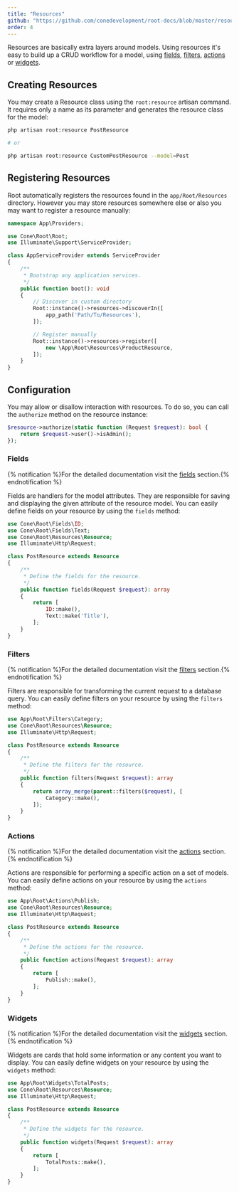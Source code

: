 ```yaml
---
title: "Resources"
github: "https://github.com/conedevelopment/root-docs/blob/master/resources.md"
order: 4
---
```


Resources are basically extra layers around models. Using resources it's easy to build up a CRUD workflow for a model, using [fields](/docs/fields), [filters](/docs/filters), [actions](/docs/actions) or [widgets](/docs/widgets).

## Creating Resources

You may create a Resource class using the `root:resource` artisan command. It requires only a name as its parameter and generates the resource class for the model:

```sh
php artisan root:resource PostResource

# or

php artisan root:resource CustomPostResource --model=Post
```

## Registering Resources

Root automatically registers the resources found in the `app/Root/Resources` directory. However you may store resources somewhere else or also you may want to register a resource manually:

```php
namespace App\Providers;

use Cone\Root\Root;
use Illuminate\Support\ServiceProvider;

class AppServiceProvider extends ServiceProvider
{
    /**
     * Bootstrap any application services.
     */
    public function boot(): void
    {
        // Discover in custom directory
        Root::instance()->resources->discoverIn([
            app_path('Path/To/Resources'),
        ]);

        // Register manually
        Root::instance()->resources->register([
            new \App\Root\Resources\ProductResource,
        ]);
    }
}
```

## Configuration

You may allow or disallow interaction with resources. To do so, you can call the `authorize` method on the resource instance:

```php
$resource->authorize(static function (Request $request): bool {
    return $request->user()->isAdmin();
});
```

### Fields

{% notification %}For the detailed documentation visit the [fields](/docs/fields) section.{% endnotification %}

Fields are handlers for the model attributes. They are responsible for saving and displaying the given attribute of the resource model. You can easily define fields on your resource by using the `fields` method:

```php
use Cone\Root\Fields\ID;
use Cone\Root\Fields\Text;
use Cone\Root\Resources\Resource;
use Illuminate\Http\Request;

class PostResource extends Resource
{
    /**
     * Define the fields for the resource.
     */
    public function fields(Request $request): array
    {
        return [
            ID::make(),
            Text::make('Title'),
        ];
    }
}
```

### Filters

{% notification %}For the detailed documentation visit the [filters](/docs/filters) section.{% endnotification %}

Filters are responsible for transforming the current request to a database query. You can easily define filters on your resource by using the `filters` method:

```php
use App\Root\Filters\Category;
use Cone\Root\Resources\Resource;
use Illuminate\Http\Request;

class PostResource extends Resource
{
    /**
     * Define the filters for the resource.
     */
    public function filters(Request $request): array
    {
        return array_merge(parent::filters($request), [
            Category::make(),
        ]);
    }
}
```

### Actions

{% notification %}For the detailed documentation visit the [actions](/docs/actions) section.{% endnotification %}

Actions are responsible for performing a specific action on a set of models. You can easily define actions on your resource by using the `actions` method:

```php
use App\Root\Actions\Publish;
use Cone\Root\Resources\Resource;
use Illuminate\Http\Request;

class PostResource extends Resource
{
    /**
     * Define the actions for the resource.
     */
    public function actions(Request $request): array
    {
        return [
            Publish::make(),
        ];
    }
}
```

### Widgets

{% notification %}For the detailed documentation visit the [widgets](/docs/widgets) section.{% endnotification %}

Widgets are cards that hold some information or any content you want to display. You can easily define widgets on your resource by using the `widgets` method:

```php
use App\Root\Widgets\TotalPosts;
use Cone\Root\Resources\Resource;
use Illuminate\Http\Request;

class PostResource extends Resource
{
    /**
     * Define the widgets for the resource.
     */
    public function widgets(Request $request): array
    {
        return [
            TotalPosts::make(),
        ];
    }
}
```

